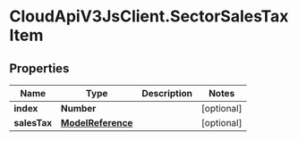 # CloudApiV3JsClient.SectorSalesTaxItem

## Properties
Name | Type | Description | Notes
------------ | ------------- | ------------- | -------------
**index** | **Number** |  | [optional] 
**salesTax** | [**ModelReference**](ModelReference.md) |  | [optional] 


